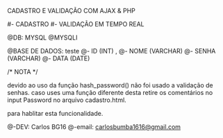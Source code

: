 CADASTRO E VALIDAÇÃO COM AJAX & PHP

#- CADASTRO
#- VALIDAÇÃO EM TEMPO REAL

@DB: MYSQL
@MYSQLI

@BASE DE DADOS: teste
@- ID (INT) ,
@- NOME (VARCHAR)
@- SENHA (VARCHAR)
@- DATA (DATE)


/* NOTA */

devido ao uso da função hash_password()
 não foi usado a validação de senhas.
 caso uses uma função diferente desta
 retire os comentários no input Password no arquivo
 cadastro.html.
 
 para hablitar esta funcionalidade.
 

@-DEV: Carlos BG16
@-email: carlosbumba1616@gmail.com